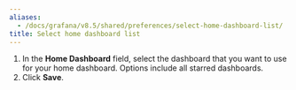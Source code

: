 ```yaml
---
aliases:
  - /docs/grafana/v8.5/shared/preferences/select-home-dashboard-list/
title: Select home dashboard list
---
```


1. In the **Home Dashboard** field, select the dashboard that you want to use for your home dashboard. Options include all starred dashboards.
1. Click **Save**.

